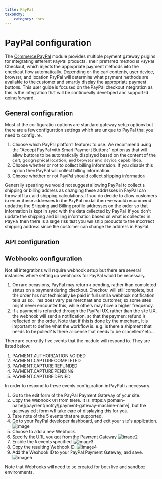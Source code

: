 ```yaml
---
title: PayPal
taxonomy:
    category: docs
---
```


# PayPal configuration

The [Commerce PayPal](https://www.drupal.org/project/commerce_paypal) module provides multiple payment gateway plugins for integrating different PayPal products. Their preferred method is PayPal Checkout, which injects the appropriate payment methods into the checkout flow automatically. Depending on the cart contents, user device, browser, and location PayPal will determine what payment methods are available to the customer and smartly display the appropriate payment buttons. This user guide is focused on the PayPal checkout integration as this is the integration that will be continueally developed and supported going forward.

## General configuration
Most of the configuration options are standard gateway setup options but there are a few configuration settings which are unique to PayPal that you need to configure.

1. Choose which PayPal platform features to use. We recommend using the "Accept PayPal with Smart Payment Buttons" option as that will allow buttons to be automatically displayed based on the content of the cart, geographical location, and browser and device capabilities.
2. Choose whether or not to collect billing information. If you disable this option then PayPal will collect billing information.
3. Choose whether or not PayPal should collect shipping information

Generally speaking we would not suggest allowing PayPal to collect a shipping or billing address as changing these addresses in PayPal can throw off tax and shipping calculations. If you do decide to allow customers to enter these addresses in the PayPal modal then we would recommend updating the Shipping and Billing profile addresses on the order so that information is kept in sync with the data collected by PayPal. If you don't update the shipping and billing information based on what is collected in PayPal then there is a large risk that you will ship products to the incorrect shipping address since the customer can change the address in PayPal.

##  API configuration

## Webhooks configuration
Not all integrations will require webhook setup but there are several instances where setting up webhooks for PayPal would be necessary.

1. On rare occasions, PayPal may return a pending, rather than completed status on a payment during checkout. Checkout will still complete, but the order has not technically be paid in full until a webhook notification tells us so. This does vary per merchant and customer, so some sites might never encounter this, while others may have a higher frequency.
2. If a payment is refunded through the PayPal UX, rather than the site UX, the webhook will send a notification, so that the payment refund is reflected on the order. Note that if this is done by the merchant, it is important to define what the workflow is. e.g. is there a shipment that needs to be pulled? Is there a license that needs to be cancelled? etc...

There are currently five events that the module will respond to. They are listed below:

1. PAYMENT.AUTHORIZATION.VOIDED
2. PAYMENT.CAPTURE.COMPLETED
3. PAYMENT.CAPTURE.REFUNDED
4. PAYMENT.CAPTURE.PENDING
5. PAYMENT.CAPTURE.DENIED

In order to respond to these events configuration in PayPal is necessary.

1. Go to the edit form of the PayPal Payment Gateway of your site.
2. Copy the Webhook Url from there. It is: https://[domain-name]/payment/notify/[payment-gateway-machine-name], but the gateway edit form will take care of displaying this for you.
3. Take note of the 5 events that are supported.
4. Go to your PayPal developer dashboard, and edit your site's application.
![image](/v2/user-guide/payment/integrations/images/paypal-application-configuration.png)
5. Choose to add a new Webhook.
6. Specify the URL you got from the Payment Gateway
![image2](/v2/user-guide/payment/integrations/images/paypal-webhook-url.png)
7. Enable the 5 events specified.
![image3](/v2/user-guide/payment/integrations/images/paypal-webhook-events.png)
8. Copy the resulting Webhook ID.
![image4](/v2/user-guide/payment/integrations/images/paypal-webhook-id.png)
9. Add the Webhook ID to your PayPal Payment Gateway, and save.
![image5](/v2/user-guide/payment/integrations/images/paypal-drupal-configuration-webhook-id.png)

Note that Webhooks will need to be created for both live and sandbox environments.
